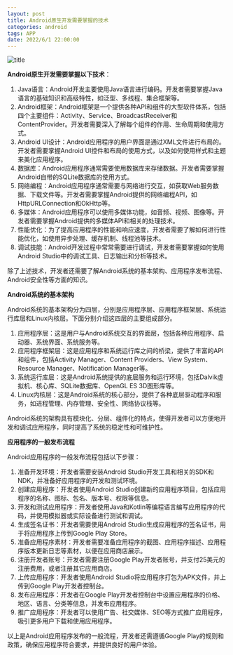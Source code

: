 ```yaml
---
layout: post
title: Android原生开发需要掌握的技术
categories: android 
tags: APP
date: 2022/6/1 22:00:00
---
```


![title](https://image.sideproject.cn/titlex/titlex_238.jpg)

**Android原生开发需要掌握以下技术**：

1. Java语言：Android开发主要使用Java语言进行编码。开发者需要掌握Java语言的基础知识和高级特性，如泛型、多线程、集合框架等。
2. Android框架：Android框架是一个提供各种API和组件的大型软件体系，包括四个主要组件：Activity、Service、BroadcastReceiver和ContentProvider。开发者需要深入了解每个组件的作用、生命周期和使用方式。
3. Android UI设计：Android应用程序的用户界面是通过XML文件进行布局的。开发者需要掌握Android UI控件和布局的使用方式，以及如何使用样式和主题来美化应用程序。
4. 数据库：Android应用程序通常需要使用数据库来存储数据。开发者需要掌握Android自带的SQLite数据库的使用方式。
5. 网络编程：Android应用程序通常需要与网络进行交互，如获取Web服务数据、下载文件等。开发者需要掌握Android提供的网络编程API，如HttpURLConnection和OkHttp等。
6. 多媒体：Android应用程序可以使用多媒体功能，如音频、视频、图像等。开发者需要掌握Android提供的多媒体API和相关的处理技术。
7. 性能优化：为了提高应用程序的性能和响应速度，开发者需要了解如何进行性能优化，如使用异步处理、缓存机制、线程池等技术。
8. 调试技能：Android开发过程中常常需要进行调试，开发者需要掌握如何使用Android Studio中的调试工具、日志输出和分析等技术。

除了上述技术，开发者还需要了解Android系统的基本架构、应用程序发布流程、Android安全性等方面的知识。

**Android系统的基本架构**

Android系统的基本架构分为四层，分别是应用程序层、应用程序框架层、系统运行库层和Linux内核层。下面分别介绍这四层的主要组成部分。

1. 应用程序层：这是用户与Android系统交互的界面层，包括各种应用程序、启动器、系统界面、系统服务等。
2. 应用程序框架层：这是应用程序和系统运行库之间的桥梁，提供了丰富的API和组件，包括Activity Manager、Content Providers、View System、Resource Manager、Notification Manager等。
3. 系统运行库层：这是Android系统提供的底层服务和运行环境，包括Dalvik虚拟机、核心库、SQLite数据库、OpenGL ES 3D图形库等。
4. Linux内核层：这是Android系统的核心部分，提供了各种底层驱动程序和服务，如进程管理、内存管理、安全性、网络协议栈等。

Android系统的架构具有模块化、分层、组件化的特点，使得开发者可以方便地开发和调试应用程序，同时提高了系统的稳定性和可维护性。

**应用程序的一般发布流程**

Android应用程序的一般发布流程包括以下步骤：

1. 准备开发环境：开发者需要安装Android Studio开发工具和相关的SDK和NDK，并准备好应用程序的开发和测试环境。
2. 创建应用程序：开发者使用Android Studio创建新的应用程序项目，包括应用程序的名称、图标、包名、版本号、权限等信息。
3. 开发和测试应用程序：开发者使用Java和Kotlin等编程语言编写应用程序的代码，并使用模拟器或实际设备进行测试和调试。
4. 生成签名证书：开发者需要使用Android Studio生成应用程序的签名证书，用于将应用程序上传到Google Play Store。
5. 准备应用程序素材：开发者需要准备应用程序的截图、应用程序描述、应用程序版本更新日志等素材，以便在应用商店展示。
6. 注册开发者账号：开发者需要注册Google Play开发者账号，并支付25美元的注册费用，或者注册其它应用商店。
7. 上传应用程序：开发者使用Android Studio将应用程序打包为APK文件，并上传到Google Play开发者控制台。
8. 发布应用程序：开发者在Google Play开发者控制台中设置应用程序的价格、地区、语言、分类等信息，并发布应用程序。
9. 推广应用程序：开发者可以使用广告、社交媒体、SEO等方式推广应用程序，吸引更多用户下载和使用应用程序。

以上是Android应用程序发布的一般流程，开发者还需遵循Google Play的规则和政策，确保应用程序符合要求，并提供良好的用户体验。